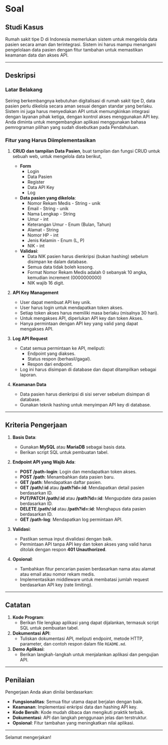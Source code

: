 # Soal

## **Studi Kasus**
Rumah sakit tipe D di Indonesia memerlukan sistem untuk mengelola data pasien secara aman dan terintegrasi. Sistem ini harus mampu menangani pengelolaan data pasien dengan fitur tambahan untuk memastikan keamanan data dan akses API.

---

## **Deskripsi**

### **Latar Belakang**
Seiring berkembangnya kebutuhan digitalisasi di rumah sakit tipe D, data pasien perlu dikelola secara aman sesuai dengan standar yang berlaku. Sistem ini juga harus menyediakan API untuk memungkinkan integrasi dengan layanan pihak ketiga, dengan kontrol akses menggunakan API key.
Anda diminta untuk mengembangkan aplikasi menggunakan bahasa pemrograman pilihan yang sudah disebutkan pada Pendahuluan.

### **Fitur yang Harus Diimplementasikan**
1. **CRUD dan tampilan Data Pasien**, 
   buat tampilan dan fungsi CRUD untuk sebuah web, untuk mengelola data berikut,
    - **Form**
        - Login
        - Data Pasien
        - Register
        - Data API Key
        - Log
    - **Data pasien yang dikelola**:
        - Nomor Rekam Medis - String - unik 
        - Email - String - unik
        - Nama Lengkap - String
        - Umur - int
        - Keterangan Umur - Enum (Bulan, Tahun)
        - Alamat - String
        - Nomor HP - int
        - Jenis Kelamin - Enum (L, P) 
        - NIK - int
    - **Validasi**:
        - Data NIK pasien harus dienkripsi (bukan hashing) sebelum disimpan ke dalam database.
        - Semua data tidak boleh kosong.
        - Format Nomor Rekam Medis adalah 0 sebanyak 10 angka, kemudian increment (0000000000)
        - NIK wajib 16 digit.

2. **API Key Management**
    - User dapat membuat API key unik.
    - User harus login untuk mendapatkan token akses.
    - Setiap token akses harus memiliki masa berlaku (misalnya 30 hari).
    - Untuk mengakses API, diperlukan API key dan token Akses.
    - Hanya permintaan dengan API key yang valid yang dapat mengakses API.

3. **Log API Request**
    - Catat semua permintaan ke API, meliputi:
        - Endpoint yang diakses.
        - Status respon (berhasil/gagal).
        - Respon dari endpoint.
    - Log ini harus disimpan di database dan dapat ditampilkan sebagai laporan.

4. **Keamanan Data**
    - Data pasien harus dienkripsi di sisi server sebelum disimpan di database.
    - Gunakan teknik hashing untuk menyimpan API key di database.

---

## **Kriteria Pengerjaan**
1. **Basis Data**:
    - Gunakan **MySQL** atau **MariaDB** sebagai basis data.
    - Berikan script SQL untuk pembuatan tabel.

2. **Endpoint API yang Wajib Ada**:
    - **POST /path-login**: Login dan mendapatkan token akses.
    - **POST /path**: Menambahkan data pasien baru.
    - **GET /path**: Mendapatkan daftar pasien.
    - **GET /path/:id** atau **/path?id=:id**: Mendapatkan detail pasien berdasarkan ID.
    - **PUT/PATCH /path/:id**  atau **/path?id=:id**: Mengupdate data pasien berdasarkan ID.
    - **DELETE /path/:id** atau **/path?id=:id**: Menghapus data pasien berdasarkan ID.
    - **GET /path-log**: Mendapatkan log permintaan API.

3. **Validasi**:
    - Pastikan semua input divalidasi dengan baik.
    - Permintaan API tanpa API key dan token akses yang valid harus ditolak dengan respon **401 Unauthorized**.

4. **Opsional**:
    - Tambahkan fitur pencarian pasien berdasarkan nama atau alamat atau email atau nomor rekam medis.
    - Implementasikan middleware untuk membatasi jumlah request berdasarkan API key (rate limiting).

---

## **Catatan**
1. **Kode Program**:
    - Berikan file lengkap aplikasi yang dapat dijalankan, termasuk script SQL untuk pembuatan tabel.
2. **Dokumentasi API**:
    - Tuliskan dokumentasi API, meliputi endpoint, metode HTTP, parameter, dan contoh respon dalam file `README.md`.
3. **Demo Aplikasi**:
    - Berikan langkah-langkah untuk menjalankan aplikasi dan pengujian API.

---

## **Penilaian**
Pengerjaan Anda akan dinilai berdasarkan:
- **Fungsionalitas**: Semua fitur utama dapat berjalan dengan baik.
- **Keamanan**: Implementasi enkripsi data dan hashing API key.
- **Kode Bersih**: Kode mudah dibaca dan mengikuti praktik terbaik.
- **Dokumentasi**: API dan langkah penggunaan jelas dan terstruktur.
- **Opsional**: Fitur tambahan yang meningkatkan nilai aplikasi.

---

Selamat mengerjakan! 



